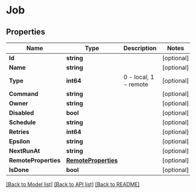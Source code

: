 # Job

## Properties

Name | Type | Description | Notes
------------ | ------------- | ------------- | -------------
**Id** | **string** |  | [optional] 
**Name** | **string** |  | [optional] 
**Type** | **int64** | 0 - local, 1 - remote | [optional] 
**Command** | **string** |  | [optional] 
**Owner** | **string** |  | [optional] 
**Disabled** | **bool** |  | [optional] 
**Schedule** | **string** |  | [optional] 
**Retries** | **int64** |  | [optional] 
**Epsilon** | **string** |  | [optional] 
**NextRunAt** | **string** |  | [optional] 
**RemoteProperties** | [**RemoteProperties**](RemoteProperties.md) |  | [optional] 
**IsDone** | **bool** |  | [optional] 

[[Back to Model list]](../README.md#documentation-for-models) [[Back to API list]](../README.md#documentation-for-api-endpoints) [[Back to README]](../README.md)


